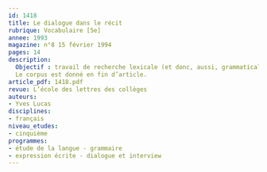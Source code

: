 ```yaml
---
id: 1418
title: Le dialogue dans le récit 
rubrique: Vocabulaire [5e]
annee: 1993
magazine: n°8 15 février 1994
pages: 14
description: 
  Objectif : travail de recherche lexicale (et donc, aussi, grammaticale) sur les verbes pouvant accompagner les paroles rapportées en discours direct, reconstitution de textes, travail sur la ponctuation, etc.
  Le corpus est donné en fin d’article.
article_pdf: 1418.pdf
revue: L’école des lettres des collèges
auteurs:
- Yves Lucas
disciplines:
- français
niveau_etudes:
- cinquième
programmes:
- étude de la langue - grammaire
- expression écrite - dialogue et interview
---
```


